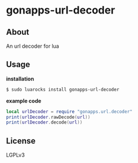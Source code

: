 gonapps-url-decoder
=

## About
An url decoder for lua
## Usage
**installation**
```bash
$ sudo luarocks install gonapps-url-decoder
```
**example code**
```lua
local urlDecoder = require "gonapps.url.decoder"
print(urlDecoder.rawDecode(url))
print(urlDecoder.decode(url))
```
## License
LGPLv3
